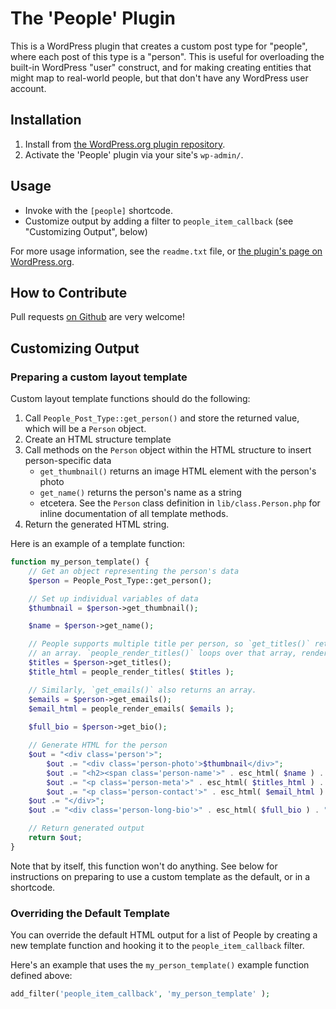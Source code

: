# The 'People' Plugin #

This is a WordPress plugin that creates a custom post type for "people", where each post of this type is a "person". This is useful for overloading the built-in WordPress "user" construct, and for making creating entities that might map to real-world people, but that don't have any WordPress user account.

## Installation ##

1. Install from [the WordPress.org plugin repository](TBD).
2. Activate the 'People' plugin via your site's `wp-admin/`.

## Usage ##

* Invoke with the `[people]` shortcode.
* Customize output by adding a filter to `people_item_callback` (see "Customizing Output", below)

For more usage information, see the `readme.txt` file, or [the plugin's page on WordPress.org](TBD).

## How to Contribute ##

Pull requests [on Github](https://github.com/rocketlift/wp-people-plugin/) are very welcome!

## Customizing Output ##

### Preparing a custom layout template ###

Custom layout template functions should do the following:

1. Call `People_Post_Type::get_person()` and store the returned value, which will be a `Person` object.
2. Create an HTML structure template
3. Call methods on the `Person` object within the HTML structure to insert person-specific data
	- `get_thumbnail()` returns an image HTML element with the person's photo
	- `get_name()` returns the person's name as a string
	- etcetera. See the `Person` class definition in `lib/class.Person.php` for inline documentation of all template methods.
4. Return the generated HTML string.

Here is an example of a template function:

```php
function my_person_template() {	
	// Get an object representing the person's data
	$person = People_Post_Type::get_person(); 

	// Set up individual variables of data
	$thumbnail = $person->get_thumbnail();

	$name = $person->get_name();

	// People supports multiple title per person, so `get_titles()` returns
	// an array. `people_render_titles()` loops over that array, rendering HTML.
	$titles = $person->get_titles();
	$title_html = people_render_titles( $titles );

	// Similarly, `get_emails()` also returns an array.
	$emails = $person->get_emails();
	$email_html = people_render_emails( $emails );
	
	$full_bio = $person->get_bio();

	// Generate HTML for the person
	$out = "<div class='person'>";
		$out .= "<div class='person-photo'>$thumbnail</div>";
		$out .= "<h2><span class='person-name'>" . esc_html( $name ) . "</span></h2>";
		$out .= "<p class='person-meta'>" . esc_html( $titles_html ) . "</p>";
		$out .= "<p class='person-contact'>" . esc_html( $email_html ) . "</p>";
	$out .= "</div>";
	$out .= "<div class='person-long-bio'>" . esc_html( $full_bio ) . "</div>";

	// Return generated output	
	return $out;
}
```

Note that by itself, this function won't do anything. See below for instructions on preparing to use a custom template as the default, or in a shortcode.

### Overriding the Default Template ###

You can override the default HTML output for a list of People by creating a new template function and hooking it to the `people_item_callback` filter.

Here's an example that uses the `my_person_template()` example function defined above:

```php
add_filter('people_item_callback', 'my_person_template' );
```
